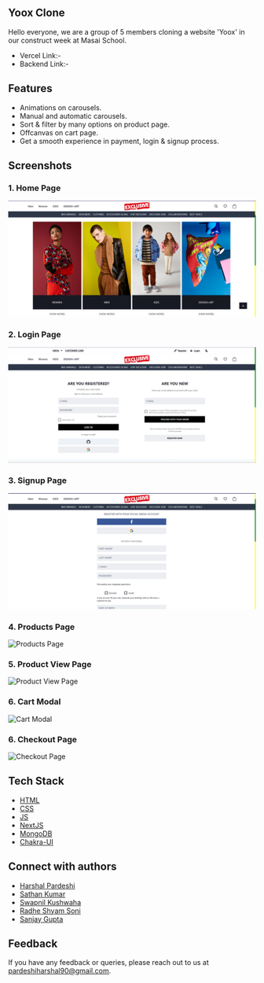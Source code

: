 ## Yoox Clone

Hello everyone, we are a group of 5 members cloning a website 'Yoox' in our construct week at Masai School.
- Vercel Link:- 
- Backend Link:- 


## Features

- Animations on carousels.
- Manual and automatic carousels.
- Sort & filter by many options on product page.
- Offcanvas on cart page.
- Get a smooth experience in payment, login & signup process.


## Screenshots

### 1. Home Page

![Home Page](./assets/homePage.png)

### 2. Login Page

![Login Page](./assets/loginPage.png)

### 3. Signup Page

![Signup Page](./assets/signupPage.png)

### 4. Products Page

![Products Page](./assets/productsPage.png)

### 5. Product View Page

![Product View Page](./assets/singleProductPage.png)

### 6. Cart Modal

![Cart Modal](./assets/cartModal.png)

### 6. Checkout Page

![Checkout Page](./assets/checkoutPage.png)


## Tech Stack

- [HTML](https://developer.mozilla.org/en-US/docs/Web/HTML)
- [CSS](https://developer.mozilla.org/en-US/docs/Web/CSS)
- [JS](https://developer.mozilla.org/en-US/docs/Web/JavaScript)
- [NextJS](https://nextjs.org/)
- [MongoDB](https://www.mongodb.com/)
- [Chakra-UI](https://chakra-ui.com/)


## Connect with authors

- [Harshal Pardeshi](https://www.linkedin.com/in/harshalpardeshi/)
- [Sathan Kumar]()
- [Swapnil Kushwaha]()
- [Radhe Shyam Soni]()
- [Sanjay Gupta]()


## Feedback

If you have any feedback or queries, please reach out to us at pardeshiharshal90@gmail.com.
